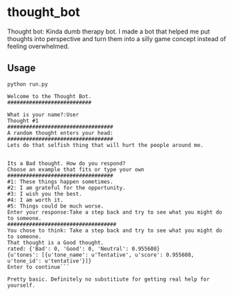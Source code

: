 # thought_bot
Thought bot: Kinda dumb therapy bot.
I made a bot that helped me put thoughts into perspective and turn them into a silly game concept instead of feeling overwhelmed.

## Usage
`python run.py`
```
Welcome to the Thought Bot.
###########################

What is your name?:User
Thought #1
##################################
A random thought enters your head:
##################################
Lets do that selfish thing that will hurt the people around me.


Its a Bad thought. How do you respond?
Choose an example that fits or type your own
##################################
#1: These things happen sometimes.
#2: I am grateful for the opportunity.
#3: I wish you the best.
#4: I am worth it.
#5: Things could be much worse.
Enter your response:Take a step back and try to see what you might do to someone.
###################################
You chose to think: Take a step back and try to see what you might do to someone.
That thought is a Good thought.
rated: {'Bad': 0, 'Good': 0, 'Neutral': 0.955608}
{u'tones': [{u'tone_name': u'Tentative', u'score': 0.955608, u'tone_id': u'tentative'}]}
Enter to continue```

Pretty basic. Definitely no substitiute for getting real help for yourself. 


